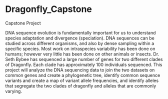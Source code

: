 # Dragonfly_Capstone
Capstone Project

DNA sequence evolution is fundamentally important for us to understand species adaptation and divergence (speciation). DNA sequences can be studied across different organisms, and also by dense sampling within a specific species. Most work on intraspecies variability has been done on humans; however very little has been done on other animals or insects. Dr. Seth Bybee has sequenced a large number of genes for two different clades of Dragonfly. Each clade has approximately 100 individuals sequenced. This project will analyze the DNA sequencing data to join the two datasets on common genes and create a phylogenetic tree, identify common sequence variants and create a map of variant allele frequencies, and identify alleles that segregate the two clades of dragonfly and alleles that are commonly varying. 
